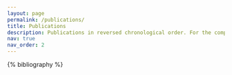 ```yaml
---
layout: page
permalink: /publications/
title: Publications
description: Publications in reversed chronological order. For the complete list, please visit my <a href='https://scholar.google.com/citations?user=U69NqfQAAAAJ&hl=en'>Google Scholar</a> page.
nav: true
nav_order: 2
---
```


<!-- _pages/publications.md -->
<div class="publications">

{% bibliography %}

</div>
